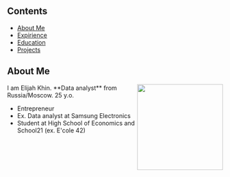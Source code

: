 ## Contents

* [About Me](#about-me)
* [Expirience](#expirience)
* [Education](#education)
* [Projects](#projects)

## About Me
<img align='right' src='https://github.com/elijahkhin/materials/guts-berserk.mp4' width='200'>
I am Elijah Khin. 
**Data analyst** from Russia/Moscow. 25 y.o.

<ul>
<li>Entrepreneur</li>
<li>Ex. Data analyst at Samsung Electronics</li>
<li>Student at High School of Economics and School21 (ex. E'cole 42)</li>
</ul>

<!--
**ElijahKhin/elijahkhin** is a ✨ _special_ ✨ repository because its `README.md` (this file) appears on your GitHub profile.

Here are some ideas to get you started:

- 🔭 I’m currently working on ...
- 🌱 I’m currently learning ...
- 👯 I’m looking to collaborate on ...
- 🤔 I’m looking for help with ...
- 💬 Ask me about ...
- 📫 How to reach me: ...
- 😄 Pronouns: ...
- ⚡ Fun fact: ...
-->
